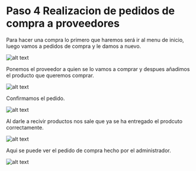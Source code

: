 # Paso 4 Realizacion de pedidos de compra a proveedores

Para hacer una compra lo primero que haremos será ir al menu de inicio, luego vamos a pedidos de compra y le damos a nuevo.

![alt text](image_compras1.png)

Ponemos el proveedor a quien se lo vamos a comprar y despues añadimos el producto que queremos comprar.

![alt text](image_compras2.png)

Confirmamos el pedido.

![alt text](image_compras3.png)

Al darle a recivir productos nos sale que ya se ha entregado el prodcuto correctamente.

![alt text](image_compras4.png)

Aqui se puede ver el pedido de compra hecho por el administrador.

![alt text](image_compras5.png)
